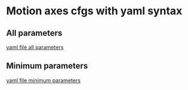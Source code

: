 # Motion axes cfgs with yaml syntax

## All parameters
[yaml file all parameters](./axis_all_template.yaml)

## Minimum parameters
[yaml file minimum parameters](./axis_all_template_minimum.yaml)
